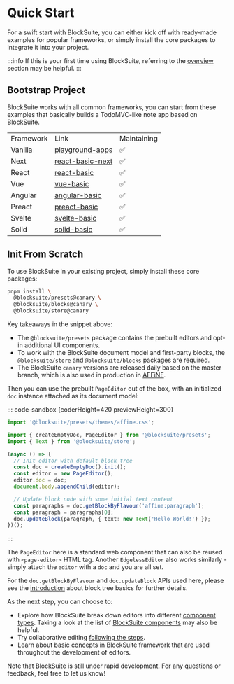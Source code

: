 # Quick Start

For a swift start with BlockSuite, you can either kick off with ready-made examples for popular frameworks, or simply install the core packages to integrate it into your project.

:::info
If this is your first time using BlockSuite, referring to the [overview](./overview) section may be helpful.
:::

## Bootstrap Project

BlockSuite works with all common frameworks, you can start from these examples that basically builds a TodoMVC-like note app based on BlockSuite.

<table>
  <tr>
    <td>Framework</td>
    <td>Link</td>
    <td>Maintaining</td>
  </tr>
  <tr>
    <td><Icon name="TypeScript" />Vanilla</td>
    <td><a href="https://github.com/toeverything/blocksuite/tree/master/packages/playground/apps" target="_blank">playground-apps</a></td>
    <td>✅</td>
  </tr>
  <tr>
    <td><Icon name="Next" />Next</td>
    <td><a href="https://github.com/toeverything/blocksuite/tree/master/examples/react-basic-next" target="_blank">react-basic-next</a></td>
    <td>✅</td>
  </tr>
  <tr>
    <td><Icon name="React" />React</td>
    <td><a href="https://github.com/toeverything/blocksuite/tree/master/examples/react-basic" target="_blank">react-basic</a></td>
    <td>✅</td>
  </tr>
  <tr>
    <td><Icon name="Vue" />Vue</td>
    <td><a href="https://github.com/toeverything/blocksuite/tree/master/examples/vue-basic" target="_blank">vue-basic</a></td>
    <td>✅</td>
  </tr>
  <tr>
    <td><Icon name="Angular" />Angular</td>
    <td><a href="https://github.com/toeverything/blocksuite/tree/master/examples/angular-basic" target="_blank">angular-basic</a></td>
    <td>✅</td>
  </tr>
  <tr>
    <td><Icon name="Preact" icon="https://raw.githubusercontent.com/preactjs/preact-www/master/src/assets/branding/symbol.svg" />Preact</td>
    <td><a href="https://github.com/toeverything/blocksuite/tree/master/examples/preact-basic" target="_blank">preact-basic</a></td>
    <td>✅</td>
  </tr>
  <tr>
    <td><Icon name="Svelte" />Svelte</td>
    <td><a href="https://github.com/toeverything/blocksuite/tree/master/examples/svelte-basic" target="_blank">svelte-basic</a></td>
    <td>✅</td>
  </tr>
  <tr>
    <td><Icon name="Solid" icon="https://www.solidjs.com/img/favicons/favicon-32x32.png" />Solid</td>
    <td><a href="https://github.com/toeverything/blocksuite/tree/master/examples/solid-basic" target="_blank">solid-basic</a></td>
    <td>✅</td>
  </tr>
</table>

## Init From Scratch

To use BlockSuite in your existing project, simply install these core packages:

```sh
pnpm install \
  @blocksuite/presets@canary \
  @blocksuite/blocks@canary \
  @blocksuite/store@canary
```

Key takeaways in the snippet above:

- The `@blocksuite/presets` package contains the prebuilt editors and opt-in additional UI components.
- To work with the BlockSuite document model and first-party blocks, the `@blocksuite/store` and `@blocksuite/blocks` packages are required.
- The BlockSuite `canary` versions are released daily based on the master branch, which is also used in production in [AFFiNE](https://github.com/toeverything/AFFiNE).

Then you can use the prebuilt `PageEditor` out of the box, with an initialized `doc` instance attached as its document model:

::: code-sandbox {coderHeight=420 previewHeight=300}

```ts /index.ts [active]
import '@blocksuite/presets/themes/affine.css';

import { createEmptyDoc, PageEditor } from '@blocksuite/presets';
import { Text } from '@blocksuite/store';

(async () => {
  // Init editor with default block tree
  const doc = createEmptyDoc().init();
  const editor = new PageEditor();
  editor.doc = doc;
  document.body.appendChild(editor);

  // Update block node with some initial text content
  const paragraphs = doc.getBlockByFlavour('affine:paragraph');
  const paragraph = paragraphs[0];
  doc.updateBlock(paragraph, { text: new Text('Hello World!') });
})();
```

:::

The `PageEditor` here is a standard web component that can also be reused with `<page-editor>` HTML tag. Another `EdgelessEditor` also works similarly - simply attach the `editor` with a `doc` and you are all set.

For the `doc.getBlockByFlavour` and `doc.updateBlock` APIs used here, please see the [introduction](./working-with-block-tree#block-tree-basics) about block tree basics for further details.

As the next step, you can choose to:

- Explore how BlockSuite break down editors into different [component types](./component-types). Taking a look at the list of [BlockSuite components](../components/overview) may also be helpful.
- Try collaborative editing [following the steps](https://github.com/toeverything/blocksuite/blob/master/BUILDING.md#test-collaboration).
- Learn about [basic concepts](./working-with-block-tree) in BlockSuite framework that are used throughout the development of editors.

Note that BlockSuite is still under rapid development. For any questions or feedback, feel free to let us know!
